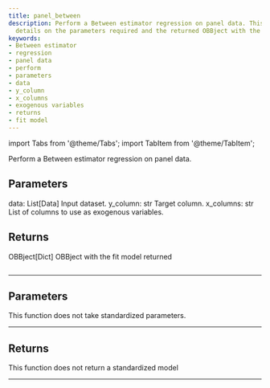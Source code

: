 ```yaml
---
title: panel_between
description: Perform a Between estimator regression on panel data. This page provides
  details on the parameters required and the returned OBBject with the fit model.
keywords:
- Between estimator
- regression
- panel data
- perform
- parameters
- data
- y_column
- x_columns
- exogenous variables
- returns
- fit model
---
```




<!-- markdownlint-disable MD012 MD031 MD033 -->

import Tabs from '@theme/Tabs';
import TabItem from '@theme/TabItem';

Perform a Between estimator regression on panel data.

Parameters
----------
data: List[Data]
Input dataset.
y_column: str
Target column.
x_columns: str
List of columns to use as exogenous variables.

Returns
-------
OBBject[Dict]
OBBject with the fit model returned

```python wordwrap

```

---

## Parameters

This function does not take standardized parameters.

---

## Returns

This function does not return a standardized model

---


